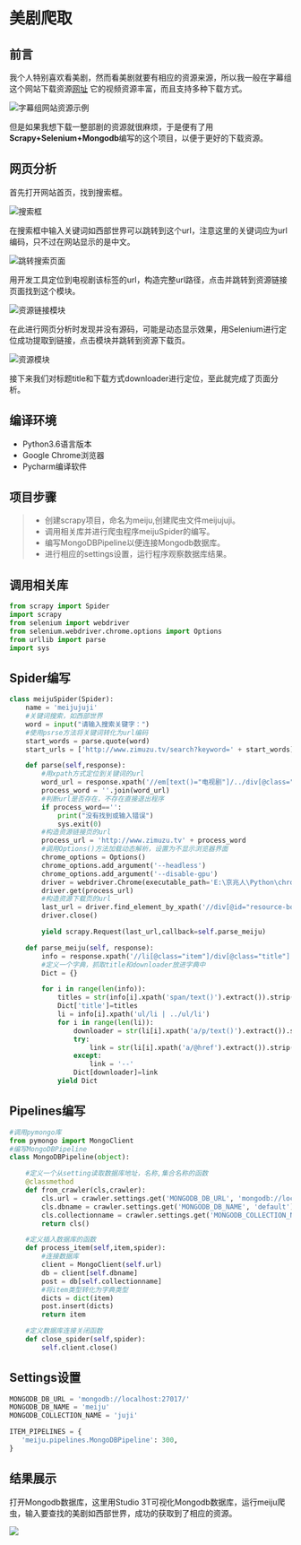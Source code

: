 美剧爬取
======

## 前言 
我个人特别喜欢看美剧，然而看美剧就要有相应的资源来源，所以我一般在字幕组这个网站下载资源[网址](http://www.zimuzu.tv) 它的视频资源丰富，而且支持多种下载方式。



![字幕组网站资源示例](https://upload-images.jianshu.io/upload_images/5498924-4b0398b270c03547.jpg?imageMogr2/auto-orient/strip%7CimageView2/2/w/500)



但是如果我想下载一整部剧的资源就很麻烦，于是便有了用**Scrapy+Selenium+Mongodb**编写的这个项目，以便于更好的下载资源。



## 网页分析

首先打开网站首页，找到搜索框。

![搜索框](https://upload-images.jianshu.io/upload_images/5498924-a45ef05a88ff5197.jpg?imageMogr2/auto-orient/strip%7CimageView2/2/w/500)

在搜索框中输入关键词如西部世界可以跳转到这个url，注意这里的关键词应为url编码，只不过在网站显示的是中文。

![跳转搜索页面](https://upload-images.jianshu.io/upload_images/5498924-63217559a7a775b8.jpg?imageMogr2/auto-orient/strip%7CimageView2/2/w/500)



用开发工具定位到电视剧该标签的url，构造完整url路径，点击并跳转到资源链接页面找到这个模块。

![资源链接模块](https://upload-images.jianshu.io/upload_images/5498924-59bf6aec6a8197db.jpg?imageMogr2/auto-orient/strip%7CimageView2/2/w/500)

在此进行网页分析时发现并没有源码，可能是动态显示效果，用Selenium进行定位成功提取到链接，点击模块并跳转到资源下载页。

![资源模块](https://upload-images.jianshu.io/upload_images/5498924-408807fe86e3cdad.jpg?imageMogr2/auto-orient/strip%7CimageView2/2/w/500)



接下来我们对标题title和下载方式downloader进行定位，至此就完成了页面分析。



## 编译环境

* Python3.6语言版本
* Google Chrome浏览器
* Pycharm编译软件



## 项目步骤

> * 创建scrapy项目，命名为meiju,创建爬虫文件meijujuji。
> * 调用相关库并进行爬虫程序meijuSpider的编写。
> * 编写MongoDBPipeline以便连接Mongodb数据库。
> * 进行相应的settings设置，运行程序观察数据库结果。

## 调用相关库

```python
from scrapy import Spider
import scrapy
from selenium import webdriver
from selenium.webdriver.chrome.options import Options
from urllib import parse
import sys
```


## Spider编写

```python
class meijuSpider(Spider):
    name = 'meijujuji'
    #关键词搜索，如西部世界
    word = input("请输入搜索关键字：")
    #使用psrse方法将关键词转化为url编码
    start_words = parse.quote(word)
    start_urls = ['http://www.zimuzu.tv/search?keyword=' + start_words]

    def parse(self,response):
        #用xpath方式定位到关键词的url
        word_url = response.xpath('//em[text()="电视剧"]/../div[@class="fl-img"]/a/@href').extract()
        process_word = ''.join(word_url)
        #判断url是否存在，不存在直接退出程序
        if process_word=='':
            print("没有找到或输入错误")
            sys.exit(0)
        #构造资源链接页的url
        process_url = 'http://www.zimuzu.tv' + process_word
        #调用Options()方法加载动态解析，设置为不显示浏览器界面
        chrome_options = Options()
        chrome_options.add_argument('--headless')
        chrome_options.add_argument('--disable-gpu')
        driver = webdriver.Chrome(executable_path='E:\京兆人\Python\chromedriver.exe', chrome_options=chrome_options)
        driver.get(process_url)
        #构造资源下载页的url
        last_url = driver.find_element_by_xpath('//div[@id="resource-box"]/div/div/h3/a').get_attribute('href')
        driver.close()

        yield scrapy.Request(last_url,callback=self.parse_meiju)

    def parse_meiju(self, response):
        info = response.xpath('//li[@class="item"]/div[@class="title"]')
        #定义一个字典，抓取title和downloader放进字典中
        Dict = {}

        for i in range(len(info)):
            titles = str(info[i].xpath('span/text()').extract()).strip("[]").replace("'","")
            Dict['title']=titles
            li = info[i].xpath('ul/li | ../ul/li')
            for i in range(len(li)):
                downloader = str(li[i].xpath('a/p/text()').extract()).strip("[]'")
                try:
                    link = str(li[i].xpath('a/@href').extract()).strip("[]'")
                except:
                    link = '--'
                Dict[downloader]=link
            yield Dict

```


## Pipelines编写

```python
#调用pymongo库
from pymongo import MongoClient
#编写MongoDBPipeline
class MongoDBPipeline(object):

    #定义一个从setting读取数据库地址，名称,集合名称的函数
    @classmethod
    def from_crawler(cls,crawler):
        cls.url = crawler.settings.get('MONGODB_DB_URL', 'mongodb://localhost:27017/')
        cls.dbname = crawler.settings.get('MONGODB_DB_NAME', 'default')
        cls.collectionname = crawler.settings.get('MONGODB_COLLECTION_NAME','default')
        return cls()

    #定义插入数据库的函数
    def process_item(self,item,spider):
        #连接数据库
        client = MongoClient(self.url)
        db = client[self.dbname]
        post = db[self.collectionname]
        #将item类型转化为字典类型
        dicts = dict(item)
        post.insert(dicts)
        return item

    #定义数据库连接关闭函数
    def close_spider(self,spider):
        self.client.close()

```


## Settings设置

```python
MONGODB_DB_URL = 'mongodb://localhost:27017/'
MONGODB_DB_NAME = 'meiju'
MONGODB_COLLECTION_NAME = 'juji'

ITEM_PIPELINES = {
   'meiju.pipelines.MongoDBPipeline': 300,
}
```


## 结果展示

打开Mongodb数据库，这里用Studio 3T可视化Mongodb数据库，运行meiju爬虫，输入要查找的美剧如西部世界，成功的获取到了相应的资源。



![](https://upload-images.jianshu.io/upload_images/5498924-3cefabd43800f348.png?imageMogr2/auto-orient/strip%7CimageView2/2/w/500)




